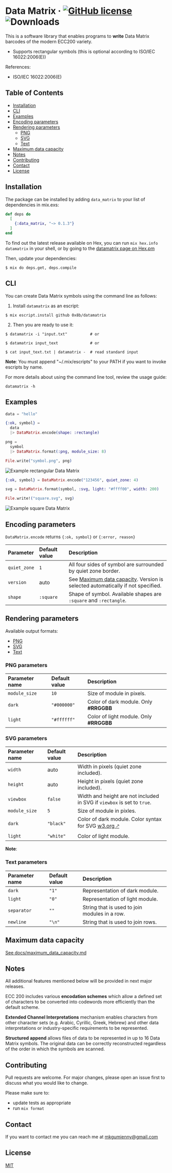 # Data Matrix · [![GitHub license](https://img.shields.io/hexpm/l/datamatrix?color=brightgreen&style=flat-square)](https://github.com/0x8b/datamatrix/blob/master/LICENSE) ![Downloads](https://img.shields.io/hexpm/dt/datamatrix?color=brightgreen&style=flat-square)

This is a software library that enables programs to **write** Data Matrix barcodes of the modern ECC200 variety.

- Supports rectangular symbols (this is optional according to ISO/IEC 16022:2006(E))


References:

- ISO/IEC 16022:2006(E)

## Table of Contents

- [Installation](#installation)
- [CLI](#cli)
- [Examples](#examples)
- [Encoding parameters](#encoding-parameters)
- [Rendering parameters](#rendering-parameters)
  - [PNG](#png-parameters)
  - [SVG](#svg-parameters)
  - [Text](#text-parameters)
- [Maximum data capacity](#maximum-data-capacity)
- [Notes](#notes)
- [Contributing](#contributing)
- [Contact](#contact)
- [License](#license)

## Installation

The package can be installed by adding `data_matrix` to your list of dependencies in mix.exs:

```exs
def deps do
  [
    {:data_matrix, "~> 0.1.3"}
  ]
end
```

To find out the latest release available on Hex, you can run `mix hex.info datamatrix` in your shell, or by going to the [datamatrix page on Hex.pm](https://hex.pm/packages/datamatrix)

Then, update your dependencies:


```console
$ mix do deps.get, deps.compile
```

## CLI

You can create Data Matrix symbols using the command line as follows:

1) Install `datamatrix` as an escript:

```console
$ mix escript.install github 0x8b/datamatrix
```

2) Then you are ready to use it:

```console
$ datamatrix -i "input.txt"          # or

$ datamatrix input_text              # or

$ cat input_text.txt | datamatrix -  # read standard input
```

**Note**: You must append "~/.mix/escripts" to your PATH if you want to invoke escripts by name.

For more details about using the command line tool, review the usage guide:

```console
datamatrix -h
```

## Examples

```ex
data = "hello"

{:ok, symbol} =
  data
  |> DataMatrix.encode(shape: :rectangle)

png =
  symbol
  |> DataMatrix.format(:png, module_size: 8)

File.write("symbol.png", png)
```

<img src="./docs/figures/example_rectangle_hello.png" alt="Example rectangular Data Matrix">

```ex
{:ok, symbol} = DataMatrix.encode("123456", quiet_zone: 4)

svg = DataMatrix.format(symbol, :svg, light: "#ffff00", width: 200)

File.write!("square.svg", svg)
```

<img src="./docs/figures/example_square.svg" alt="Example square Data Matrix">

## Encoding parameters

`DataMatrix.encode` returns `{:ok, symbol}` or `{:error, reason}`

| Parameter | Default value | Description |
| :-- | :-- | :-- |
| `quiet_zone` | `1` | All four sides of symbol are surrounded by quiet zone border. |
| `version` | auto | See [Maximum data capacity](#maximum-data-capacity). Version is selected automatically if not specified. |
| `shape` | `:square` | Shape of symbol. Available shapes are `:square` and `:rectangle`. |


## Rendering parameters

Available output formats:

- [PNG](#png-parameters)
- [SVG](#svg-parameters)
- [Text](#text-parameters)

### PNG parameters

| Parameter name | Default value | Description |
| :-- | :-- | :-- |
| `module_size` | `10` | Size of module in pixels. |
| `dark` | `"#000000"` | Color of dark module. Only **#RRGGBB** |
| `light` | `"#ffffff"` | Color of light module. Only **#RRGGBB**|

### SVG parameters

| Parameter name | Default value | Description |
| :-- | :-- | :-- |
| `width` | auto | Width in pixels (quiet zone included). |
| `height` | auto | Height in pixels (quiet zone included). |
| `viewbox` | `false` | Width and height are not included in SVG if `viewbox` is set to `true`. |
| `module_size` | `5` | Size of module in pixles. |
| `dark` | `"black"` | Color of dark module. Color syntax for SVG [w3.org 🡕](https://www.w3.org/TR/SVGColor12/#Color_syntax) |
| `light` | `"white"` | Color of light module. |

**Note**: 

### Text parameters

| Parameter name | Default value | Description |
| :-- | :-- | :-- |
| `dark` | `"1"` | Representation of dark module. |
| `light` | `"0"` | Representation of light module. |
| `separator` | `""` | String that is used to join modules in a row. |
| `newline` | `"\n"` | String that is used to join rows. |

## Maximum data capacity

[See docs/maximum_data_capacity.md](docs/maximum_data_capacity.md)

## Notes

All additional features mentioned below will be provided in next major releases.

ECC 200 includes various **encodation schemes** which allow a defined set of characters to be converted  into codewords more efficiently than the default scheme.

**Extended  Channel  Interpretations** mechanism  enables characters from other character sets (e.g. Arabic, Cyrillic, Greek, Hebrew) and other data interpretations or industry-specific requirements to be represented.

**Structured append** allows files of data to be represented in up to 16 Data Matrix  symbols.  The  original  data  can  be  correctly  reconstructed  regardless  of  the  order  in  which  the  symbols are scanned.

## Contributing

Pull requests are welcome. For major changes, please open an issue first to discuss what you would like to change.

Please make sure to:
- update tests as appropriate
- run `mix format`

## Contact

If you want to contact me you can reach me at <mkgumienny@gmail.com>

## License

[MIT](LICENSE)